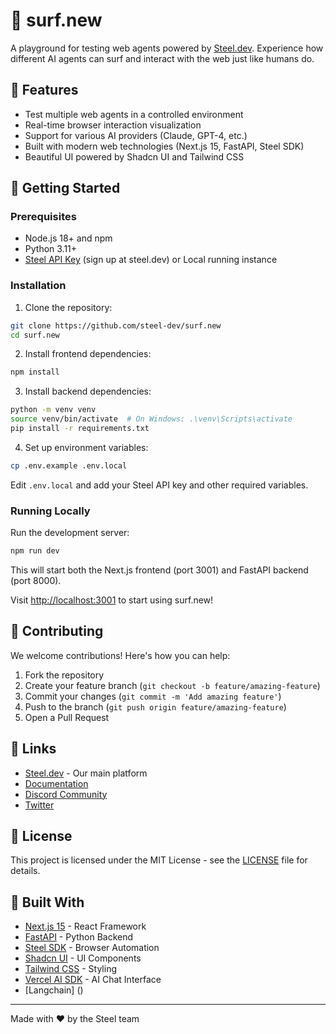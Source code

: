 # 🌊 surf.new

A playground for testing web agents powered by [Steel.dev](https://steel.dev). Experience how different AI agents can surf and interact with the web just like humans do.

## 🌟 Features

- Test multiple web agents in a controlled environment
- Real-time browser interaction visualization
- Support for various AI providers (Claude, GPT-4, etc.)
- Built with modern web technologies (Next.js 15, FastAPI, Steel SDK)
- Beautiful UI powered by Shadcn UI and Tailwind CSS

## 🚀 Getting Started

### Prerequisites

- Node.js 18+ and npm
- Python 3.11+
- [Steel API Key](https://steel.dev) (sign up at steel.dev) or Local running instance

### Installation

1. Clone the repository:

```bash
git clone https://github.com/steel-dev/surf.new
cd surf.new
```

2. Install frontend dependencies:

```bash
npm install
```

3. Install backend dependencies:

```bash
python -m venv venv
source venv/bin/activate  # On Windows: .\venv\Scripts\activate
pip install -r requirements.txt
```

4. Set up environment variables:

```bash
cp .env.example .env.local
```

Edit `.env.local` and add your Steel API key and other required variables.

### Running Locally

Run the development server:

```bash
npm run dev
```

This will start both the Next.js frontend (port 3001) and FastAPI backend (port 8000).

Visit [http://localhost:3001](http://localhost:3001) to start using surf.new!

## 🤝 Contributing

We welcome contributions! Here's how you can help:

1. Fork the repository
2. Create your feature branch (`git checkout -b feature/amazing-feature`)
3. Commit your changes (`git commit -m 'Add amazing feature'`)
4. Push to the branch (`git push origin feature/amazing-feature`)
5. Open a Pull Request

## 🔗 Links

- [Steel.dev](https://steel.dev) - Our main platform
- [Documentation](https://docs.steel.dev)
- [Discord Community](https://discord.gg/steel)
- [Twitter](https://twitter.com/steel_dev)

## 📝 License

This project is licensed under the MIT License - see the [LICENSE](LICENSE) file for details.

## 💪 Built With

- [Next.js 15](https://nextjs.org/) - React Framework
- [FastAPI](https://fastapi.tiangolo.com/) - Python Backend
- [Steel SDK](https://steel.dev) - Browser Automation
- [Shadcn UI](https://ui.shadcn.com/) - UI Components
- [Tailwind CSS](https://tailwindcss.com/) - Styling
- [Vercel AI SDK](https://sdk.vercel.ai/) - AI Chat Interface
- [Langchain] ()

---

Made with ❤️ by the Steel team
